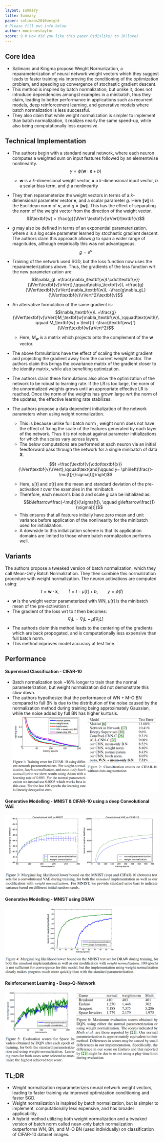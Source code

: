```yaml
---
layout: summary
title: Summary
paper: salimans2016weight
# Please fill out info below
author: mmcinnestaylor 
score: 9 # How did you like this paper 0(dislike) to 10(love)
---
```


## Core Idea
 * Salimans and Kingma propose Weight Normalization, a reparameterization of neural network weight vectors which they suggest leads to faster training via improving the conditioning of the optimization problem, and speeding up convergence of stochastic gradient descent.  
 * This method is inspired by batch normalization, but unlike it, does not introduce dependencies amongst examples in a minibatch, thus they claim, leading to better performance in applications such as recurrent models, deep reinforcement learning, and generative models where batch normalization is less successful. 
 * They also claim that while weight normalization is simpler to implement than batch normalization, it realizes nearly the same speed-up, while also being computationally less expensive.
## Technical Implementation
 * The authors begin with a standard neural network, where each neuron computes a weighted sum on input features followed by an elementwise nonlinearity.  
    $$y = \phi(\textbf{w}\cdot \textbf{x} + b)$$   
    * $\textbf{w}$ is a $k$-dimensional  weight vector, $\textbf{x}$ a $k$-dimensional input vector, $b$ a scalar bias term, and $\phi$ a nonlinearity     
* They then reparameterize the weight vectors in terms of a $k$-dimensional parameter vector $\textbf{v}$, and a scalar parameter $g$. Here $\lVert\textbf{v} \rVert$ is the Euclidean norm of $\textbf{v}$, and $g =\lVert \textbf{w}\rVert$. This has the effect of separating the norm of the weight vector from the direction of the weight vector.  
$$\textbf{w} = \frac{g}{\lVert \textbf{v}\rVert}\textbf{v}$$  
* $g$ may also be defined in terms of an exponential parameterization, where $s$ is a log scale parameter learned by stochastic gradient descent. The authors claim this approach allows $g$ to span a wider range of magnitudes, although empirically this was not advantageous.   
$$g = e^s$$  
* Training of the network used SGD, but the loss function now uses the reparameterizations above. Thus, the gradients of the loss function wrt the new parameterization are:  
$$\nabla_gL =\frac{\nabla_\textbf{w}L\cdot\textbf{v}}{\lVert\textbf{v}\rVert},\qquad\nabla_\textbf{v}L =\frac{g}{\lVert\textbf{v}\rVert}\nabla_\textbf{w}L -\frac{g\nabla_gL}{\lVert\textbf{v}\rVert^2}\textbf{v}$$  
* An altervative formulation of the same gradient is:
  $$\nabla_\textbf{v}L =\frac{g}{\lVert\textbf{v}\rVert}M_\textbf{w}\nabla_\textbf{w}L,\qquad\text{with}\qquad M_\textbf{w} = \text{I} -\frac{\textbf{ww}'}{\lVert\textbf{w}\rVert^2}$$ 
  * Here, $M_\textbf{w}$ is a matrix which projects onto the complement of the $\textbf{w}$ vector.  
* The above formulations have the effect of scaling the weight gradient and projecting the gradient away from the current weight vector. The authors claim this brings the covariance matrix of the gradient closer to the identity matrix, while also benefiting optimization.
* The authors claim these formulations also allow the optimization of the network to be robust to learning rate. If the LR is too large, the norm of the unnormalized weights grows until an appropriate effective LR is reached. Once the norm of the weights has grown large wrt the norm of the updates, the effective learning rate stabilizes.
* The authors propose a data dependent initialization of the network parameters when using weight normalization.  
  * This is because unlike full batch norm , weight norm does not have the effect of fixing the scale of the features generated by each layer of the network. Thus it is not robust against parameter initializations for which the scales vary across layers.  
  * The below computations are performed at each neuron via an initial feedforward pass through the network for a single minibatch of data $\textbf{X}$. 
  
  $$t =\frac{\textbf{v}\cdot\textbf{x}}{\lVert\textbf{v}\rVert},\qquad\text{and}\qquad y= \phi\left(\frac{t-\mu[t]}{\sigma[t]}\right)$$
  * Here, $\mu[t]$ and $\sigma[t]$ are the mean and standard deviation of the pre-activation $t$ over the examples in the minibatch.
  * Therefore, each neuron's bias $b$ and scale $g$ can be initialized as:
  $$b\leftarrow\frac{-\mu[t]}{\sigma[t]}, \qquad g\leftarrow\frac{1}{\sigma[t]}$$ 
  * This ensures that all features initially have zero mean and unit variance before application of the nonlinearity for the minibatch used for initialization. 
  * A downside to this initialization scheme is that its application domains are limited to those where batch normalization performs well.      
    
## Variants   
The authors propose a tweaked version of batch normalization, which they call Mean-Only Batch Normalization. They then combine this normalization procedure with weight normalization. The neuron activations are computed using:  
$$t = \textbf{w}\cdot\textbf{x},\qquad\tilde{t}=t-\mu[t]+b,\qquad y=\phi(\tilde{t})$$
* $\textbf{w}$ is the weight vector parameterized with WN, $\mu[t]$ is the minibatch mean of the pre-activation $t$.
* The gradient of the loss wrt to $t$ then becomes:
$$\nabla_tL = \nabla_{\tilde{t}}L - \mu[\nabla_{\tilde{t}}L]$$
* The authods claim this method leads to the centering of the gradients which are back propogated, and is computationally less expensive than full batch norm.  
* This method improves model accuracy at test time. 

## Performance  
#### Supervised Classification - CIFAR-10 
* Batch normalization took ~16% longer to train than the normal parameterization, but weight normalization did not demonstrate this slow down.
* The authors hypothesize that the performance of WN + M-O BN compared to full BN is due to the distribution of the noise caused by the normalization method during training being approximately Gaussian, while the noise added by full BN has higher kurtosis.
![CIFAR-10 Results](salimans2016weight_1_a.png)
#### Generative Modelling - MNIST \& CIFAR-10 using a deep Convolutional VAE  
![CIFAR-10 Results](salimans2016weight_1_b.png)
#### Generative Modelling - MNIST using DRAW  
![CIFAR-10 Results](salimans2016weight_1_c.png)
#### Reinforcement Learning - Deep-Q-Network  
![CIFAR-10 Results](salimans2016weight_1_d.png)


## TL;DR
* Weight normalization reparameterizes neural network weight vectors, leading to faster training via improved optimization conditioning and faster SGD.
* Weight normalization is inspired by batch normalization, but is simpler to implement, computationally less expensive, and has broader applicability. 
* A hybrid method utilizing both weight normalization and a tweaked version of batch norm called nean-only batch normalization outperforms WN, BN, and M-O BN (used individually) on classification of CIFAR-10 dataset images.

